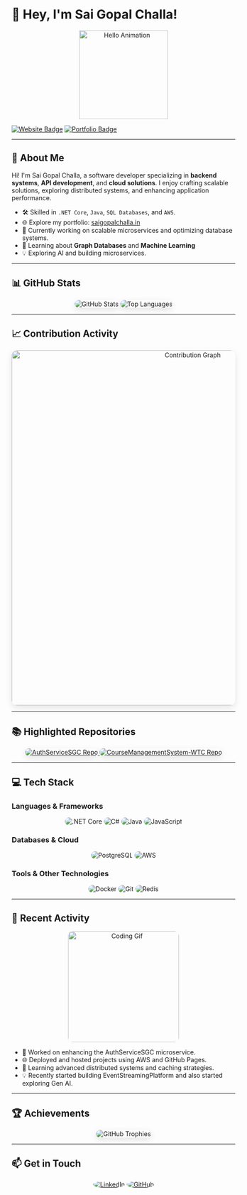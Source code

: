 <!--## Hi there 👋-->

<!--
**SaiGopal-Challa/SaiGopal-Challa** is a ✨ _special_ ✨ repository because its `README.md` (this file) appears on your GitHub profile.

Here are some ideas to get you started:

- 🔭 I’m currently working on ...
- 🌱 I’m currently learning ...
- 👯 I’m looking to collaborate on ...
- 🤔 I’m looking for help with ...
- 💬 Ask me about ...
- 📫 How to reach me: ...
- 😄 Pronouns: ...
- ⚡ Fun fact: ...
-->

# 👋 Hey, I'm Sai Gopal Challa!  

<p align="center">
  <img src="https://media.giphy.com/media/26xBukhJ0i8KXADYc/giphy.gif" alt="Hello Animation" width="200"/>
</p>

[![Website Badge](https://img.shields.io/badge/Website-saigopalchalla.in-blue?style=flat-square&logo=google-chrome&logoColor=white)](https://saigopalchalla.in) 
[![Portfolio Badge](https://img.shields.io/badge/Developer%20Site-GitHub%20Pages-orange?style=flat-square&logo=github&logoColor=white)](https://SaiGopal-Challa.github.io/SGC-GitHubPage/)

---

## 🚀 **About Me**
Hi! I'm Sai Gopal Challa, a software developer specializing in **backend systems**, **API development**, and **cloud solutions**. I enjoy crafting scalable solutions, exploring distributed systems, and enhancing application performance.

- 🛠 Skilled in `.NET Core`, `Java`, `SQL Databases`, and `AWS`.
- 🌐 Explore my portfolio: [saigopalchalla.in](https://saigopalchalla.in)  
- 🔭 Currently working on scalable microservices and optimizing database systems.
- 🌱 Learning about **Graph Databases** and **Machine Learning**
- 💡 Exploring AI and building microservices.

---

## 📊 **GitHub Stats**
<div align="center">
  <img src="https://github-readme-stats.vercel.app/api?username=SaiGopal-Challa&show_icons=true&theme=radical" alt="GitHub Stats" style="border-radius: 10px; box-shadow: 0 5px 15px rgba(0, 0, 0, 0.1);">
  <img src="https://github-readme-stats.vercel.app/api/top-langs/?username=SaiGopal-Challa&layout=compact&theme=radical" alt="Top Languages" style="border-radius: 10px; box-shadow: 0 5px 15px rgba(0, 0, 0, 0.1);"/>
  
</div>

---

## 📈 **Contribution Activity**
<div align="center">
  <img src="https://github-readme-activity-graph.vercel.app/graph?username=SaiGopal-Challa&theme=rogue" alt="Contribution Graph" width="800" style="border-radius: 12px; box-shadow: 0 5px 15px rgba(0, 0, 0, 0.1);">
<!--   <img src="https://github-readme-streak-stats.herokuapp.com?user=SaiGopal-Challa&theme=default" alt="GitHub Streak"> -->
</div>

---

## 📚 **Highlighted Repositories**
<div align="center">
  <a href="https://github.com/SaiGopal-Challa/AuthServiceSGC">
    <img src="https://github-readme-stats.vercel.app/api/pin/?username=SaiGopal-Challa&repo=AuthServiceSGC&theme=radical" alt="AuthServiceSGC Repo" style="border-radius: 10px; box-shadow: 0 5px 15px rgba(0, 0, 0, 0.1);"/>
  </a>
  <a href="https://github.com/SaiGopal-Challa/CourseManagementSystem-WTC">
    <img src="https://github-readme-stats.vercel.app/api/pin/?username=SaiGopal-Challa&repo=CourseManagementSystem-WTC&theme=radical" alt="CourseManagementSystem-WTC Repo" style="border-radius: 10px; box-shadow: 0 5px 15px rgba(0, 0, 0, 0.1);"/>
  </a>
</div>

---

## 💻 **Tech Stack**
### **Languages & Frameworks**
<p align="center">
  <img src="https://img.shields.io/badge/.NET%20Core-%2396c6f2?style=for-the-badge&logo=dotnet&logoColor=black" alt=".NET Core" style="border-radius: 20px;"/>
  <img src="https://img.shields.io/badge/C%23-%23ffcc00?style=for-the-badge&logo=csharp&logoColor=black" alt="C#" style="border-radius: 20px;"/>
  <img src="https://img.shields.io/badge/Java-%23ff7b0d?style=for-the-badge&logo=java&logoColor=black" alt="Java" style="border-radius: 20px;"/>
  <img src="https://img.shields.io/badge/JavaScript-%23f39c12?style=for-the-badge&logo=javascript&logoColor=black" alt="JavaScript" style="border-radius: 20px;"/>
</p>

### **Databases & Cloud**
<p align="center">
  <img src="https://img.shields.io/badge/PostgreSQL-%233B1E6B?style=for-the-badge&logo=postgresql&logoColor=white" alt="PostgreSQL" style="border-radius: 20px;"/>
  <img src="https://img.shields.io/badge/AWS-%23F2994A?style=for-the-badge&logo=amazonaws&logoColor=white" alt="AWS" style="border-radius: 20px;"/>
<!--   <img src="https://img.shields.io/badge/GraphQL-%2395A5A6?style=for-the-badge&logo=graphql&logoColor=black" alt="GraphQL" style="border-radius: 20px;"/> -->
</p>

### **Tools & Other Technologies**
<p align="center">
  <img src="https://img.shields.io/badge/Docker-%2398C1D9?style=for-the-badge&logo=docker&logoColor=black" alt="Docker" style="border-radius: 20px;"/>
  <img src="https://img.shields.io/badge/Git-%23FF7F00?style=for-the-badge&logo=git&logoColor=white" alt="Git" style="border-radius: 20px;"/>
  <img src="https://img.shields.io/badge/Redis-%23d52b1e?style=for-the-badge&logo=redis&logoColor=white" alt="Redis" style="border-radius: 20px;"/>
<!--   <img src="https://img.shields.io/badge/Kubernetes-%23326ce5?style=for-the-badge&logo=kubernetes&logoColor=white" alt="Kubernetes" style="border-radius: 20px;"/> -->
</p>

---

## 🌟 **Recent Activity**

<p align="center">
  <img src="https://media.giphy.com/media/25Itcrcuwkyq3ohubJ/giphy.gif" alt="Coding Gif" width="250" style="border-radius: 10px;"/>
</p>

- 🔨 Worked on enhancing the AuthServiceSGC microservice.
- 🌐 Deployed and hosted projects using AWS and GitHub Pages.
- 🧠 Learning advanced distributed systems and caching strategies.
- 💡 Recently started building EventStreamingPlatform and also started exploring Gen AI.

---

## 🏆 **Achievements**
<div align="center">
  <img src="https://github-profile-trophy.vercel.app/?username=SaiGopal-Challa&theme=dracula&column=7" alt="GitHub Trophies" style="border-radius: 10px; box-shadow: 0 5px 15px rgba(0, 0, 0, 0.1);"/>
</div>

---

## 📫 **Get in Touch**
<p align="center">
  <a href="https://www.linkedin.com/in/saigopal-challa"><img src="https://img.icons8.com/color/48/000000/linkedin.png" alt="LinkedIn" style="border-radius: 50%;"/></a>
  <a href="https://github.com/SaiGopal-Challa"><img src="https://img.icons8.com/ios-filled/50/ffffff/github.png" alt="GitHub" style="border-radius: 50%;"/></a>
</p>
